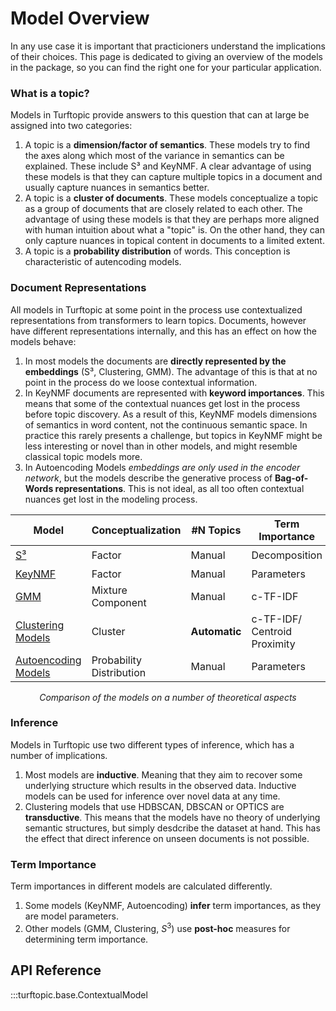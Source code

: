 # Model Overview

In any use case it is important that practicioners understand the implications of their choices.
This page is dedicated to giving an overview of the models in the package, so you can find the right one for your particular application.

### What is a topic?

Models in Turftopic provide answers to this question that can at large be assigned into two categories:

1. A topic is a __dimension/factor of semantics__. 
 These models try to find the axes along which most of the variance in semantics can be explained.
 These include S³ and KeyNMF.
 A clear advantage of using these models is that they can capture multiple topics in a document and usually capture nuances in semantics better.
2. A topic is a __cluster of documents__. These models conceptualize a topic as a group of documents that are closely related to each other.
 The advantage of using these models is that they are perhaps more aligned with human intuition about what a "topic" is.
 On the other hand, they can only capture nuances in topical content in documents to a limited extent.
3. A topic is a __probability distribution__ of words. This conception is characteristic of autencoding models.

### Document Representations

All models in Turftopic at some point in the process use contextualized representations from transformers to learn topics.
Documents, however have different representations internally, and this has an effect on how the models behave:

1. In most models the documents are __directly represented by the embeddings__ (S³, Clustering, GMM).
 The advantage of this is that at no point in the process do we loose contextual information.
2. In KeyNMF documents are represented with __keyword importances__. This means that some of the contextual nuances get lost in the process before topic discovery.
 As a result of this, KeyNMF models dimensions of semantics in word content, not the continuous semantic space.
 In practice this rarely presents a challenge, but topics in KeyNMF might be less interesting or novel than in other models, and might resemble classical topic models more.
3. In Autoencoding Models _embeddings are only used in the encoder network_, but the models describe the generative process of __Bag-of-Words representations__.
 This is not ideal, as all too often contextual nuances get lost in the modeling process.

<center>

| Model | Conceptualization | #N Topics | Term Importance | Document Representation | Inference | Multilingual :globe_with_meridians: |
| - | - | - | - | - | - | - |
| [S³](s3.md) | Factor | Manual | Decomposition | Embedding | Inductive | :heavy_check_mark: |
| [KeyNMF](KeyNMF.md) | Factor | Manual | Parameters | Keywords | Inductive | :x:  |
| [GMM](GMM.md) | Mixture Component | Manual | c-TF-IDF | Embedding | Inductive | :heavy_check_mark: |
| [Clustering Models](clustering.md) | Cluster | **Automatic** | c-TF-IDF/ <br> Centroid Proximity | Embedding | Transductive | :heavy_check_mark: |
| [Autoencoding Models](ctm.md) | Probability Distribution | Manual | Parameters | Embedding + <br> BoW | Inductive | :heavy_check_mark:  |

_Comparison of the models on a number of theoretical aspects_

</center>

### Inference

Models in Turftopic use two different types of inference, which has a number of implications.

1. Most models are __inductive__. Meaning that they aim to recover some underlying structure which results in the observed data.
 Inductive models can be used for inference over novel data at any time.
2. Clustering models that use HDBSCAN, DBSCAN or OPTICS are __transductive__. This means that the models have no theory of underlying semantic structures,
 but simply desdcribe the dataset at hand. This has the effect that direct inference on unseen documents is not possible.

### Term Importance

Term importances in different models are calculated differently.

1. Some models (KeyNMF, Autoencoding) __infer__ term importances, as they are model parameters.
2. Other models (GMM, Clustering, $S^3$) use __post-hoc__ measures for determining term importance.

## API Reference

:::turftopic.base.ContextualModel
